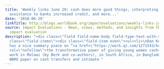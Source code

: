 ```yaml
---
title: 'Weekly links June 29: cash does more good things, interpreting IHS, technical
  assistance to banks increased credit, and more...'
date: '2018-06-29'
linkTitle: http://blogs.worldbank.org/impactevaluations/weekly-links-june-29-cash-does-more-good-things-interpreting-ihs-technical-assistance-banks
source: Impact Evaluations - News, views, methods, and insights from the world of
  impact evaluation
description: "<div class=\"field field-name-body field-type-text-with-summary field-label-hidden\"><div
  class=\"field-items\"><div class=\"field-item even\"><ul><li>\nDan Kopf at Quartz
  has a nice summary piece on “<a href=\"https://work.qz.com/1271543/how-much-does-giving-young-women-cash-empower-them/\"
  rel=\"nofollow\">the transformative power of giving young women cash</a>” – covering
  work in Malawi (by Berk and co-authors), in South Africa, in Bangladesh, and a forthcoming
  WBRO paper on cash transfers and intimate "
---
```

